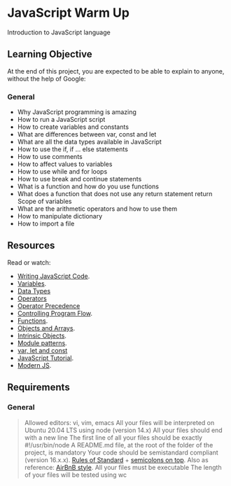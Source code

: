 # JavaScript Warm Up
Introduction to JavaScript language 

## Learning Objective 
At the end of this project, you are expected to be able to explain to anyone, without the help of Google:

### General
- Why JavaScript programming is amazing
- How to run a JavaScript script
- How to create variables and constants
- What are differences between var, const and let
- What are all the data types available in JavaScript
- How to use the if, if ... else statements
- How to use comments
- How to affect values to variables
- How to use while and for loops
- How to use break and continue statements
- What is a function and how do you use functions
- What does a function that does not use any return statement return
Scope of variables
- What are the arithmetic operators and how to use them
- How to manipulate dictionary
- How to import a file

## Resources
Read or watch:

- [Writing JavaScript Code](https://developer.mozilla.org/en-US/docs/Learn/Getting_started_with_the_web/JavaScript_basics).
- [Variables](https://developer.mozilla.org/en-US/docs/Learn/JavaScript/First_steps/Variables).
- [Data Types](https://developer.mozilla.org/en-US/docs/Web/JavaScript/Data_structures)
- [Operators](https://developer.mozilla.org/en-US/docs/Learn/Getting_started_with_the_web/JavaScript_basics)
- [Operator Precedence](https://developer.mozilla.org/en-US/docs/Web/JavaScript/Reference/Operators/Operator_Precedence)
- [Controlling Program Flow](https://developer.mozilla.org/en-US/docs/Web/JavaScript/Guide/Control_flow_and_error_handling).
- [Functions](https://developer.mozilla.org/en-US/docs/Learn/JavaScript/Building_blocks/Functions).
- [Objects and Arrays](https://developer.mozilla.org/en-US/docs/Learn/JavaScript/Objects).
- [Intrinsic Objects](https://developer.mozilla.org/en-US/docs/Learn/JavaScript/Objects).
- [Module patterns](https://darrenderidder.github.io/talks/ModulePatterns/#/5).
- [var, let and const](https://www.youtube.com/watch?v=sjyJBL5fkp8)
- [JavaScript Tutorial](https://www.youtube.com/watch?v=vZBCTc9zHtI).
- [Modern JS](https://github.com/mbeaudru/modern-js-cheatsheet).


## Requirements
### General
> Allowed editors: vi, vim, emacs
> All your files will be interpreted on Ubuntu 20.04 LTS using node (version 14.x)
> All your files should end with a new line
> The first line of all your files should be exactly #!/usr/bin/node
> A README.md file, at the root of the folder of the project, is mandatory
> Your code should be semistandard compliant (version 16.x.x). [Rules of Standard](https://standardjs.com/rules.html) + [semicolons on top](https://github.com/standard/semistandard). Also as reference: [AirBnB style](https://github.com/airbnb/javascript).
> All your files must be executable
> The length of your files will be tested using wc
